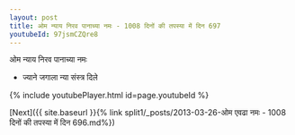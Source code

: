 ```yaml
---
layout: post
title: ओम न्याय निरव पानाच्या नमः - 1008 दिनों की तपस्या में दिन 697
youtubeId: 97jsmCZQre8
---
```

 
 
 ओम न्याय निरव पानाच्या नमः  
 
 -  ज्याने जगाला न्या संस्त्र दिले 
 
  
 
  
 
 
 
 
 
 


{% include youtubePlayer.html id=page.youtubeId %}
 
[Next]({{ site.baseurl }}{% link  split1/_posts/2013-03-26-ओम एवढा नमः - 1008 दिनों की तपस्या में दिन 696.md%})
 

